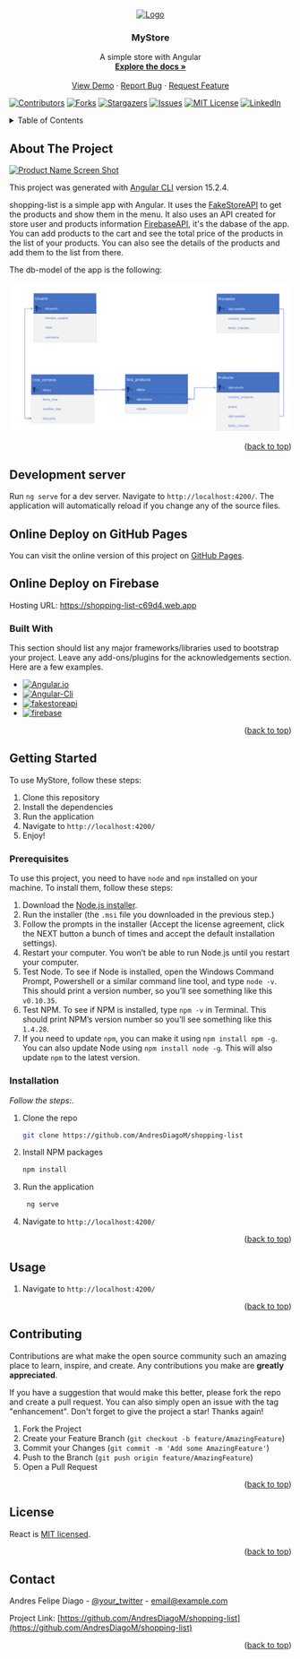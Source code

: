 <a name="readme-top"></a>


<!-- PROJECT LOGO -->
<br />
<div align="center">
  <a href="https://github.com/AndresDiagoM/shopping-list">
    <img src="https://raw.githubusercontent.com/angular/angular/main/aio/src/assets/images/logos/angular/angular.png" alt="Logo" width="80" height="80">
  </a>

  <h3 align="center">MyStore</h3>

  <p align="center">
    A simple store with Angular
    <br />
    <a href=""><strong>Explore the docs »</strong></a>
    <br />
    <br />
    <a href="https://andresdiagom.github.io/shopping-list/">View Demo</a>
    ·
    <a href="">Report Bug</a>
    ·
    <a href="">Request Feature</a>
  </p>
</div>



[![Contributors][contributors-shield]][contributors-url]
[![Forks][forks-shield]][forks-url]
[![Stargazers][stars-shield]][stars-url]
[![Issues][issues-shield]][issues-url]
[![MIT License][license-shield]][license-url]
[![LinkedIn][linkedin-shield]][linkedin-url]



<!-- TABLE OF CONTENTS -->
<details>
  <summary>Table of Contents</summary>
  <ol>
    <li>
      <a href="#about-the-project">About The Project</a>
      <ul>
        <li><a href="#built-with">Built With</a></li>
      </ul>
    </li>
    <li>
      <a href="#getting-started">Getting Started</a>
      <ul>
        <li><a href="#prerequisites">Prerequisites</a></li>
        <li><a href="#installation">Installation</a></li>
      </ul>
    </li>
    <li><a href="#usage">Usage</a></li>
    <li><a href="#roadmap">Roadmap</a></li>
    <li><a href="#contributing">Contributing</a></li>
    <li><a href="#license">License</a></li>
    <li><a href="#contact">Contact</a></li>
    <li><a href="#acknowledgments">Acknowledgments</a></li>
  </ol>
</details>



<!-- ABOUT THE PROJECT -->
## About The Project

[![Product Name Screen Shot][product-screenshot]](https://github.com/AndresDiagoM/shopping-list)

This project was generated with [Angular CLI](https://github.com/angular/angular-cli) version 15.2.4.

shopping-list is a simple app with Angular. It uses the [FakeStoreAPI](https://fakestoreapi.com/) to get the products and show them in the menu. It also uses an API created for store user and products information [FirebaseAPI](https://shopping-list-c69d4-default-rtdb.firebaseio.com/), it's the dabase of the app. You can add products to the cart and see the total price of the products in the list of your products. You can also see the details of the products and add them to the list from there.

The db-model of the app is the following:

![db-model](src/assets/images/db-model.png)

<p align="right">(<a href="#readme-top">back to top</a>)</p>

## Development server

Run `ng serve` for a dev server. Navigate to `http://localhost:4200/`. The application will automatically reload if you change any of the source files.

## Online Deploy on GitHub Pages

You can visit the online version of this project on [GitHub Pages](https://andresdiagom.github.io/shopping-list/).


## Online Deploy on Firebase

Hosting URL: https://shopping-list-c69d4.web.app


### Built With

This section should list any major frameworks/libraries used to bootstrap your project. Leave any add-ons/plugins for the acknowledgements section. Here are a few examples.

* [![Angular.io][Angular.io]][Angular-url]
* [![Angular-Cli][Angular-Cli]][Angular-Cli-url]
* [![fakestoreapi][fakestoreapi]][fakestoreapi.com]
* [![firebase][firebase]][firebase-url]

<p align="right">(<a href="#readme-top">back to top</a>)</p>



<!-- GETTING STARTED -->
## Getting Started

To use MyStore, follow these steps:

1. Clone this repository
2. Install the dependencies
3. Run the application
4. Navigate to `http://localhost:4200/`
5. Enjoy!

### Prerequisites

To use this project, you need to have `node` and `npm` installed on your machine. To install them, follow these steps:

1. Download the [Node.js installer](https://nodejs.org/en/download/).
2. Run the installer (the `.msi` file you downloaded in the previous step.)
3. Follow the prompts in the installer (Accept the license agreement, click the NEXT button a bunch of times and accept the default installation settings).
4. Restart your computer. You won’t be able to run Node.js until you restart your computer.
5. Test Node. To see if Node is installed, open the Windows Command Prompt, Powershell or a similar command line tool, and type `node -v`. This should print a version number, so you’ll see something like this `v0.10.35`.
6. Test NPM. To see if NPM is installed, type `npm -v` in Terminal. This should print NPM’s version number so you’ll see something like this `1.4.28`.
7. If you need to update `npm`, you can make it using `npm install npm -g`. You can also update Node using `npm install node -g`. This will also update `npm` to the latest version.


### Installation

_Follow the steps:._

1. Clone the repo
   ```sh
   git clone https://github.com/AndresDiagoM/shopping-list
   ```
2. Install NPM packages
   ```sh
   npm install
   ```
3. Run the application
   ```sh
    ng serve
    ```
4. Navigate to `http://localhost:4200/`


<p align="right">(<a href="#readme-top">back to top</a>)</p>



<!-- USAGE EXAMPLES -->
## Usage

1. Navigate to `http://localhost:4200/`


<p align="right">(<a href="#readme-top">back to top</a>)</p>



<!-- CONTRIBUTING -->
## Contributing

Contributions are what make the open source community such an amazing place to learn, inspire, and create. Any contributions you make are **greatly appreciated**.

If you have a suggestion that would make this better, please fork the repo and create a pull request. You can also simply open an issue with the tag "enhancement".
Don't forget to give the project a star! Thanks again!

1. Fork the Project
2. Create your Feature Branch (`git checkout -b feature/AmazingFeature`)
3. Commit your Changes (`git commit -m 'Add some AmazingFeature'`)
4. Push to the Branch (`git push origin feature/AmazingFeature`)
5. Open a Pull Request

<p align="right">(<a href="#readme-top">back to top</a>)</p>



<!-- LICENSE -->
## License

React is [MIT licensed](./LICENSE).

<p align="right">(<a href="#readme-top">back to top</a>)</p>



<!-- CONTACT -->
## Contact

Andres Felipe Diago - [@your_twitter](https://twitter.com/your_username) - email@example.com

Project Link: [https://github.com/AndresDiagoM/shopping-list](https://github.com/AndresDiagoM/shopping-list)

<p align="right">(<a href="#readme-top">back to top</a>)</p>





<!-- MARKDOWN LINKS & IMAGES -->
<!-- https://www.markdownguide.org/basic-syntax/#reference-style-links -->
[contributors-shield]: https://img.shields.io/github/contributors/othneildrew/Best-README-Template.svg?style=for-the-badge
[contributors-url]: https://github.com/AndresDiagoM/shopping-list/graphs/contributors
[forks-shield]: https://img.shields.io/github/forks/othneildrew/Best-README-Template.svg?style=for-the-badge
[forks-url]: https://github.com/nicolaschicaiza/pet_location/tree/develop
[stars-shield]: https://img.shields.io/github/stars/othneildrew/Best-README-Template.svg?style=for-the-badge
[stars-url]: https://github.com/AndresDiagoM/shopping-list
[issues-shield]: https://img.shields.io/github/issues/othneildrew/Best-README-Template.svg?style=for-the-badge
[issues-url]: https://github.com/AndresDiagoM/shopping-list/issues
[license-shield]: https://img.shields.io/github/license/othneildrew/Best-README-Template.svg?style=for-the-badge
[license-url]: https://github.com/othneildrew/Best-README-Template/blob/master/LICENSE.txt
[linkedin-shield]: https://img.shields.io/badge/-LinkedIn-black.svg?style=for-the-badge&logo=linkedin&colorB=555
[linkedin-url]: https://www.linkedin.com/in/andres-felipe-diago-matta/
[product-screenshot]: src/assets/images/screenshot.png


[Angular.io]: https://img.shields.io/badge/Angular-DD0031?style=for-the-badge&logo=angular&logoColor=white
[Angular-url]: https://angular.io/

[Angular-Cli]: https://img.shields.io/badge/Angular_CLI-000000?style=for-the-badge&logo=angularjs&logoColor=white
[Angular-Cli-url]: https://cli.angular.io/

[fakestoreapi]: https://img.shields.io/badge/FakeStoreAPI-000000?style=for-the-badge&logo=api&logoColor=white
[fakestoreapi.com]: https://fakestoreapi.com/


[JQuery.com]: https://img.shields.io/badge/jQuery-0769AD?style=for-the-badge&logo=jquery&logoColor=white
[JQuery-url]: https://jquery.com 

[firebase]: https://img.shields.io/badge/firebase-ffca28?style=for-the-badge&logo=firebase&logoColor=black
[firebase-url]: https://firebase.google.com/
